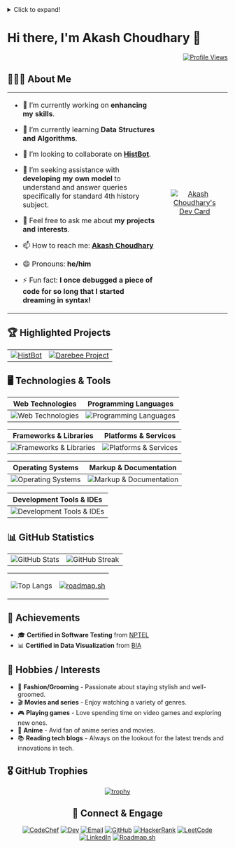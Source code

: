 <details>
  <summary>Click to expand!</summary>
  
  ## Section Title
  This is the content that will be hidden until the arrow or section heading is clicked.
  
  - Point 1
  - Point 2
  - Point 3

</details>

# Hi there, I'm Akash Choudhary 👋

<div align="right">

[![Profile Views](https://visitcount.itsvg.in/api?id=iakashchoudhary&label=Profile%20Views&color=12&icon=0&pretty=true)](https://visitcount.itsvg.in/analytics/iakashchoudhary)

</div>

## 🧑🏼‍🎓 About Me

<table>
  <tr>
    <td style="width: 70%; vertical-align: top;">

- 🔭 I’m currently working on **enhancing my skills**.

- 🌱 I’m currently learning **Data Structures and Algorithms**.

- 👯 I’m looking to collaborate on **<a href="https://github.com/iakashchoudhary/HistBot-Your-History-Helper">HistBot</a>**.

- 🤔 I’m seeking assistance with **developing my own model** to understand and answer queries specifically for standard 4th history subject.

- 💬 Feel free to ask me about **my projects and interests**.

- 📫 How to reach me: **<a href="#-connect--engage">Akash Choudhary</a>**

- 😄 Pronouns: **he/him**

- ⚡ Fun fact: **I once debugged a piece of code for so long that I started dreaming in syntax!**

</td>
    <td style="width: 30%; text-align: center;">
      <a href="https://app.daily.dev/iakashchoudhary"><img src="https://api.daily.dev/devcards/v2/l6VKVK3iLueRUxtkjOYxT.png?type=default&r=3cv" style="max-width: 80%;" alt="Akash Choudhary's Dev Card"/></a>
    </td>
  </tr>
</table>

<!--
**iakashchoudhary/iakashchoudhary** is a ✨ _special_ ✨ repository because its `README.md` (this file) appears on your GitHub profile.

Here are some ideas to get you started:

- 🔭 I’m currently working on ...
- 🌱 I’m currently learning ...
- 👯 I’m looking to collaborate on ...
- 🤔 I’m looking for help with ...
- 💬 Ask me about ...
- 📫 How to reach me: ...
- 😄 Pronouns: ...
- ⚡ Fun fact: ...
-->

## 🏆 Highlighted Projects

<div align="center">

|                      |                      |
|:--------------------:|:--------------------:|
| [![HistBot](https://github-readme-stats.vercel.app/api/pin/?username=iakashchoudhary&repo=HistBot-Your-History-Helper)](https://github.com/iakashchoudhary/HistBot-Your-History-Helper) | [![Darebee Project](https://github-readme-stats.vercel.app/api/pin/?username=iakashchoudhary&repo=DareBee-SPA-AngularJS)](https://github.com/iakashchoudhary/DareBee-SPA-AngularJS) |

</div>

## 🖥️ Technologies & Tools

| **Web Technologies** | **Programming Languages** |
|:--------------------:|:-------------------------:|
| ![Web Technologies](https://skillicons.dev/icons?i=html,css&theme=light) | ![Programming Languages](https://skillicons.dev/icons?i=java,py,cs,cpp,c&theme=light) |

| **Frameworks & Libraries** | **Platforms & Services** |
|:--------------------------:|:------------------------:|
| ![Frameworks & Libraries](https://skillicons.dev/icons?i=dotnet,django,bootstrap,sklearn,tensorflow&theme=light) | ![Platforms & Services](https://skillicons.dev/icons?i=netlify,stackoverflow&theme=light) |

| **Operating Systems** | **Markup & Documentation** |
|:---------------------:|:--------------------------:|
| ![Operating Systems](https://skillicons.dev/icons?i=ubuntu,raspberrypi&theme=light) | ![Markup & Documentation](https://skillicons.dev/icons?i=md&theme=light) |

| **Development Tools & IDEs** |
|:----------------------------:|
| ![Development Tools & IDEs](https://skillicons.dev/icons?i=vscode,visualstudio,androidstudio,eclipse,figma,git,github,postman&theme=light) |

## 📊 GitHub Statistics

|                        |                       |
|:----------------------:|:---------------------:|
| ![GitHub Stats](https://github-readme-stats.vercel.app/api?username=iakashchoudhary&show_icons=true&theme=default) | ![GitHub Streak](https://github-readme-streak-stats.herokuapp.com/?user=iakashchoudhary&theme=default) |

<table align="center">
  <tr>
<td align="center">

![Top Langs](https://github-readme-stats.vercel.app/api/top-langs/?username=iakashchoudhary&layout=compact)

</td>
<td align="center">

[![roadmap.sh](https://roadmap.sh/card/wide/66af7a2f19ba71f57b624010?variant=light&roadmaps=prompt-engineering%2Ccode-review%2Cdevops%2Cdatastructures-and-algorithms)](https://roadmap.sh)

</td>
  </tr>
</table>

## 🚀 Achievements

- 🎓 **Certified in Software Testing** from [NPTEL](https://archive.nptel.ac.in/content/noc/NOC24/SEM1/Ecertificates/106/noc24-cs47/Course/NPTEL24CS47S35020037030034542.pdf)
- 📊 **Certified in Data Visualization** from [BIA](https://bia.bostoninstituteofanalytics.org/certificate-masterclass/004)

## 🎨 Hobbies / Interests

- 👔 **Fashion/Grooming** - Passionate about staying stylish and well-groomed.
- 🎬 **Movies and series** - Enjoy watching a variety of genres.
- 🎮 **Playing games** - Love spending time on video games and exploring new ones.
- 🎥 **Anime** - Avid fan of anime series and movies.
- 📚 **Reading tech blogs** - Always on the lookout for the latest trends and innovations in tech.

## 🎖️ GitHub Trophies

<div align="center">

[![trophy](https://github-profile-trophy.vercel.app/?username=iakashchoudhary)](https://github.com/iakashchoudhary)

</div>

<div align="center">

## 🔗 Connect & Engage

[![CodeChef](https://img.shields.io/badge/CodeChef-%23CC9966?style=flat-square&logo=codechef&logoColor=white)](https://www.codechef.com/users/akashchoudhari)
[![Dev](https://img.shields.io/badge/Dev-%230A66C2?style=flat-square&logo=dev.to&logoColor=white)](https://app.daily.dev/iakashchoudhary)
[![Email](https://img.shields.io/badge/Email-%23D14836?style=flat-square&logo=gmail&logoColor=white)](mailto:akash01082001@gmail.com)
[![GitHub](https://img.shields.io/badge/GitHub-%23121011?style=flat-square&logo=github&logoColor=white)](https://github.com/iakashchoudhary)
[![HackerRank](https://img.shields.io/badge/HackerRank-%2311B44C?style=flat-square&logo=hackerrank&logoColor=white)](https://www.hackerrank.com/iakashchoudhary)
[![LeetCode](https://img.shields.io/badge/LeetCode-%23F7DF1E?style=flat-square&logo=leetcode&logoColor=black)](https://leetcode.com/iakashchoudhary)
[![LinkedIn](https://img.shields.io/badge/LinkedIn-%230077B5?style=flat-square&logo=linkedin&logoColor=white)](https://www.linkedin.com/in/iakashchoudhary)
[![Roadmap.sh](https://img.shields.io/badge/Roadmap.sh-%230077B5?style=flat-square&logo=roadmap.sh&logoColor=white&color=grey)](https://roadmap.sh/u/iamakash)

</div>
